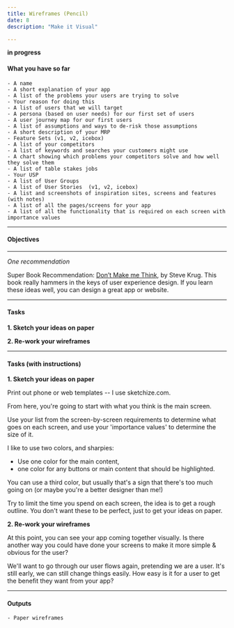 ```yaml
---
title: Wireframes (Pencil)
date: 8
description: "Make it Visual"

---
```


**in progress**

#### What you have so far

    - A name
	- A short explanation of your app
    - A list of the problems your users are trying to solve
	- Your reason for doing this
    - A list of users that we will target
    - A persona (based on user needs) for our first set of users
    - A user journey map for our first users
    - A list of assumptions and ways to de-risk those assumptions
    - A short description of your MRP
	- Feature Sets (v1, v2, icebox)
    - A list of your competitors
    - A list of keywords and searches your customers might use
    - A chart showing which problems your competitors solve and how well they solve them
    - A list of table stakes jobs
    - Your USP 
    - A list of User Groups
    - A list of User Stories  (v1, v2, icebox)
	- A list and screenshots of inspiration sites, screens and features (with notes)
    - A list of all the pages/screens for your app
    - A list of all the functionality that is required on each screen with importance values

---

#### Objectives



---

*One recommendation*

Super Book Recommendation: [Don’t Make me Think](https://www.amazon.com/Dont-Make-Think-Revisited-Usability/dp/0321965515/ref=dp_ob_title_bk), by Steve Krug. This book really hammers in the keys of user experience design. If you learn these ideas well, you can design a great app or website. 

---

#### Tasks

**1. Sketch your ideas on paper**

**2. Re-work your wireframes**

---

#### Tasks (with instructions)

**1. Sketch your ideas on paper**

Print out phone or web templates -- I use sketchize.com. 

From here, you're going to start with what you think is the main screen. 

Use your list from the screen-by-screen requirements to determine what goes on each screen, and use your 'importance values' to determine the size of it.

I like to use two colors, and sharpies: 
- Use one color for the main content, 
- one color for any buttons or main content that should be highlighted. 

You can use a third color, but usually that's a sign that there's too much going on (or maybe you're a better designer than me!)

Try to limit the time you spend on each screen, the idea is to get a rough outline. You don't want these to be perfect, just to get your ideas on paper. 

**2. Re-work your wireframes**

At this point, you can see your app coming together visually. Is there another way you could have done your screens to make it more simple & obvious for the user? 

We'll want to go through our user flows again, pretending we are a user. It's still early, we can still change things easily. How easy is it for a user to get the benefit they want from your app? 

---

#### Outputs

    - Paper wireframes